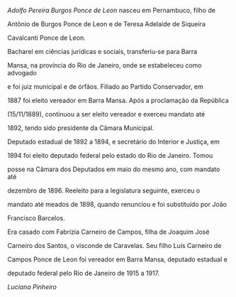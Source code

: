 

*Adolfo Pereira Burgos Ponce de Leon* nasceu em Pernambuco, filho de

Antônio de Burgos Ponce de Leon e de Teresa Adelaide de Siqueira

Cavalcanti Ponce de Leon.



Bacharel em ciências jurídicas e sociais, transferiu-se para Barra

Mansa, na província do Rio de Janeiro, onde se estabeleceu como advogado

e foi juiz municipal e de órfãos. Filiado ao Partido Conservador, em

1887 foi eleito vereador em Barra Mansa. Após a proclamação da República

(15/11/1889), continuou a ser eleito vereador e exerceu mandato até

1892, tendo sido presidente da Câmara Municipal.



Deputado estadual de 1892 a 1894, e secretário do Interior e Justiça, em

1894 foi eleito deputado federal pelo estado do Rio de Janeiro. Tomou

posse na Câmara dos Deputados em maio do mesmo ano, com mandato até

dezembro de 1896. Reeleito para a legislatura seguinte, exerceu o

mandato até meados de 1898, quando renunciou e foi substituído por João

Francisco Barcelos.



Era casado com Fabrízia Carneiro de Campos, filha de Joaquim José

Carneiro dos Santos, o visconde de Caravelas. Seu filho Luís Carneiro de

Campos Ponce de Leon foi vereador em Barra Mansa, deputado estadual e

deputado federal pelo Rio de Janeiro de 1915 a 1917.



*Luciana Pinheiro*



